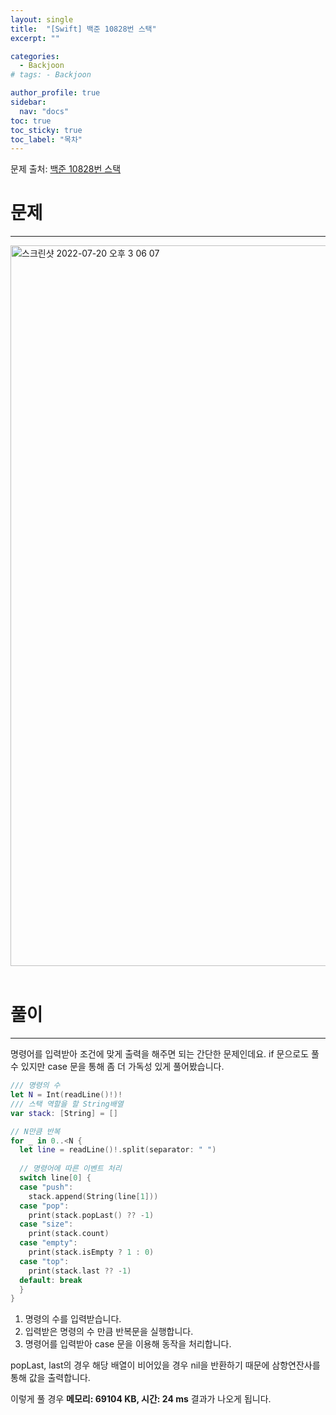 ```yaml
---
layout: single
title:  "[Swift] 백준 10828번 스택"
excerpt: ""

categories:
  - Backjoon
# tags: - Backjoon

author_profile: true
sidebar:
  nav: "docs"
toc: true
toc_sticky: true
toc_label: "목차"
---
```

문제 출처: [백준 10828번 스택](https://www.acmicpc.net/problem/10828)

# 문제
---
<img width="1153" alt="스크린샷 2022-07-20 오후 3 06 07" src="https://user-images.githubusercontent.com/60169777/179908721-3fba0114-915e-41c3-9348-8cf5d0880f31.png">
<br><br>

# 풀이
---
명령어를 입력받아 조건에 맞게 출력을 해주면 되는 간단한 문제인데요. if 문으로도 풀 수 있지만 case 문을 통해 좀 더 가독성 있게 풀어봤습니다.  

```swift
/// 명령의 수
let N = Int(readLine()!)!
/// 스택 역할을 할 String배열
var stack: [String] = []

// N만큼 반복
for _ in 0..<N {
  let line = readLine()!.split(separator: " ")
  
  // 명령어에 따른 이벤트 처리
  switch line[0] {
  case "push":
    stack.append(String(line[1]))
  case "pop":
    print(stack.popLast() ?? -1)
  case "size":
    print(stack.count)
  case "empty":
    print(stack.isEmpty ? 1 : 0)
  case "top":
    print(stack.last ?? -1)
  default: break
  }
}
```

1. 명령의 수를 입력받습니다.
2. 입력받은 명령의 수 만큼 반복문을 실행합니다.
3. 명령어를 입력받아 case 문을 이용해 동작을 처리합니다.

popLast, last의 경우 해당 배열이 비어있을 경우 nil을 반환하기 때문에 삼항연잔사를 통해 값을 출력합니다.

이렇게 풀 경우 **메모리: 69104 KB, 시간: 24 ms** 결과가 나오게 됩니다.